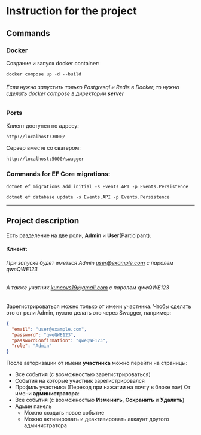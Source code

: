 # Instruction for the project
## Commands

### Docker

 Создание и запуск docker container:

``` shell
docker compose up -d --build
```

###### Если нужно запустить только Postgresql и Redis в Docker, то нужно сделать docker compose в директории **server**
### Ports
Клиент доступен по адресу:
```
http://localhost:3000/
```
Сервер вместе со свагером:
```
http://localhost:5000/swagger
```
### Commands for EF Core migrations:
``` shell
dotnet ef migrations add initial -s Events.API -p Events.Persistence
```
``` shell
dotnet ef database update -s Events.API -p Events.Persistence
```
---
## Project description
Есть разделение на две роли, **Admin** и **User**(Participant).
#### Клиент:
###### При запуске будет иметься Admin user@example.com с паролем qweQWE123
###### А также учатник kuncovs19@gmail.com с паролем qweQWE123
Зарегистрироваться можно только от имени участника. Чтобы сделать это от роли Admin, нужно делать это через Swagger, например:
``` json
{
  "email": "user@example.com",
  "password": "qweQWE123",
  "passwordConfirmation": "qweQWE123",
  "role": "Admin"
}
```
После авторизации от имени  **участника** можно перейти на страницы:
- Все события (с возможностью зарегистрироваться)
- События на которые участник зарегистрировался
- Профиль участника (Переход при нажатии на почту в блоке nav)
От имени **администратора**:
- Все события (с возможностью **Изменить**, **Сохранить** и **Удалить**)
- Админ панель
	- Можно создать новое событие
	- Можно активировать и деактивировать аккаунт другого администратора